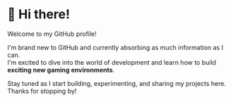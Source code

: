 # 👋 Hi there!

Welcome to my GitHub profile!

I'm brand new to GitHub and currently absorbing as much information as I can.  
I'm excited to dive into the world of development and learn how to build **exciting new gaming environments**.

Stay tuned as I start building, experimenting, and sharing my projects here.  
Thanks for stopping by!
